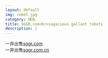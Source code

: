 ```yaml
---
layout: default
img: robot.jpg
category: 域名
title: SGGR.com<br>sagacious gallant robots
description: |
---
```

  一并出售[sggr.com](http://join.deathtothestockphoto.com/)<br>一并出售[sggr.com.cn](http://join.deathtothestockphoto.com/)

